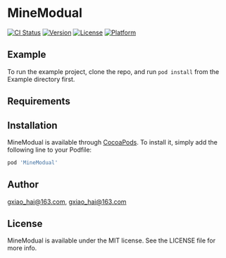 # MineModual

[![CI Status](https://img.shields.io/travis/gxiao_hai@163.com/MineModual.svg?style=flat)](https://travis-ci.org/gxiao_hai@163.com/MineModual)
[![Version](https://img.shields.io/cocoapods/v/MineModual.svg?style=flat)](https://cocoapods.org/pods/MineModual)
[![License](https://img.shields.io/cocoapods/l/MineModual.svg?style=flat)](https://cocoapods.org/pods/MineModual)
[![Platform](https://img.shields.io/cocoapods/p/MineModual.svg?style=flat)](https://cocoapods.org/pods/MineModual)

## Example

To run the example project, clone the repo, and run `pod install` from the Example directory first.

## Requirements

## Installation

MineModual is available through [CocoaPods](https://cocoapods.org). To install
it, simply add the following line to your Podfile:

```ruby
pod 'MineModual'
```

## Author

gxiao_hai@163.com, gxiao_hai@163.com

## License

MineModual is available under the MIT license. See the LICENSE file for more info.
